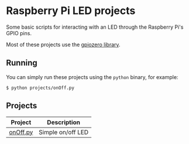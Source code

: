 # Raspberry Pi LED projects
Some basic scripts for interacting with an LED through the Raspberry Pi's GPIO pins.

Most of these projects use the [gpiozero library](https://github.com/gpiozero).

## Running 
You can simply run these projects using the `python` binary, for example:

```
$ python projects/onOff.py
```


## Projects
| Project                | Description |
| ---------------------- | ----------- |
| [onOff.py](/projects/onOff.py) | Simple on/off LED |